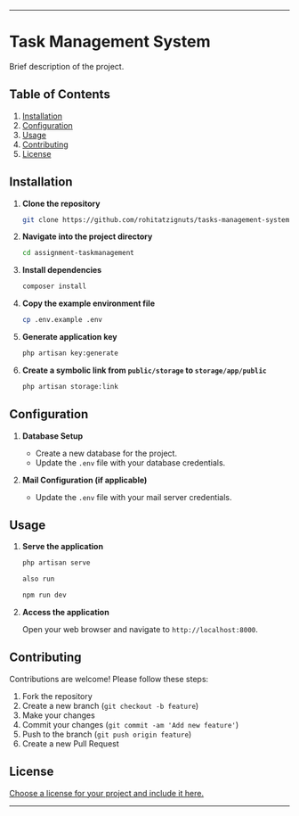 
---

# Task Management System

Brief description of the project.

## Table of Contents

1. [Installation](#installation)
2. [Configuration](#configuration)
3. [Usage](#usage)
4. [Contributing](#contributing)
5. [License](#license)

## Installation

1. **Clone the repository**

   ```bash
   git clone https://github.com/rohitatzignuts/tasks-management-system
   ```

2. **Navigate into the project directory**

   ```bash
   cd assignment-taskmanagement
   ```

3. **Install dependencies**

   ```bash
   composer install
   ```

4. **Copy the example environment file**

   ```bash
   cp .env.example .env
   ```

5. **Generate application key**

   ```bash
   php artisan key:generate
   ```

6. **Create a symbolic link from `public/storage` to `storage/app/public`**

   ```bash
   php artisan storage:link
   ```

## Configuration

1. **Database Setup**

   - Create a new database for the project.
   - Update the `.env` file with your database credentials.

2. **Mail Configuration (if applicable)**

   - Update the `.env` file with your mail server credentials.

## Usage

1. **Serve the application**

   ```bash
   php artisan serve

   also run

   npm run dev 
   ```

2. **Access the application**

   Open your web browser and navigate to `http://localhost:8000`.

## Contributing

Contributions are welcome! Please follow these steps:

1. Fork the repository
2. Create a new branch (`git checkout -b feature`)
3. Make your changes
4. Commit your changes (`git commit -am 'Add new feature'`)
5. Push to the branch (`git push origin feature`)
6. Create a new Pull Request

## License

[Choose a license for your project and include it here.](https://choosealicense.com/)

---

